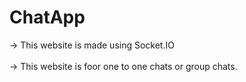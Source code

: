 # ChatApp

-> This website is made using Socket.IO<br>
<br>
-> This website is foor one to one chats or group chats.
